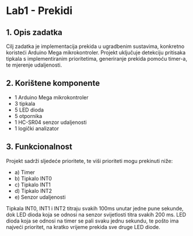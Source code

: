 # Lab1 - Prekidi

## 1. Opis zadatka
Cilj zadatka je implementacija prekida u ugradbenim sustavima, konkretno koristeći Arduino Mega mikrokontroler. Projekt uključuje detekciju pritisaka tipkala s implementiranim prioritetima, generiranje prekida pomoću timer-a, te mjerenje udaljenosti.

## 2. Korištene komponente
- 1 Arduino Mega mikrokontroler
- 3 tipkala
- 5 LED dioda
- 5 otpornika
- 1 HC-SR04 senzor udaljenosti
- 1 logički analizator
  
## 3. Funkcionalnost
Projekt sadrži sljedeće prioritete, te viši prioriteti mogu prekinuti niže:
- a) Timer
- b) Tipkalo INT0
- c) Tipkalo INT1
- d) Tipkalo INT2
- e) Senzor udaljenosti

Tipkala INT0, INT1 i INT2 titraju svakih 100ms unutar jedne pune sekunde, dok LED dioda koja se odnosi na senzor svijetlosti titra svakih 200 ms. LED dioda koja se odnosi na timer se pali svaku jednu sekundu, te pošto ima najveći prioritet, na kratko vrijeme prekida sve druge LED diode.
